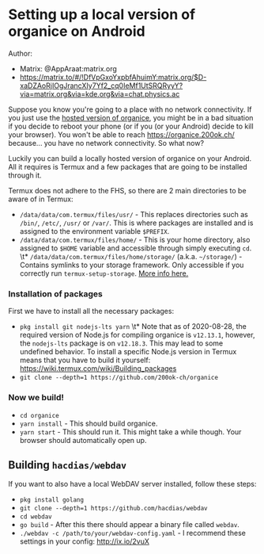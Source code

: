 # Setting up a local version of organice on Android

Author:
  - Matrix: @AppAraat:matrix.org
  - https://matrix.to/#/!DfVpGxoYxpbfAhuimY:matrix.org/$D-xaDZAoRjIOgJrancXIy7Yf2_cq0IeMf1UtSRQRyyY?via=matrix.org&via=kde.org&via=chat.physics.ac

Suppose you know you're going to a place with no network connectivity. If you just use the [hosted version of organice](https://organice.200ok.ch/), you might be in a bad situation if you decide to reboot your phone (or if you (or your Android) decide to kill your browser). You won't be able to reach https://organice.200ok.ch/ because... you have no network connectivity. So what now?

Luckily you can build a locally hosted version of organice on your Android. All it requires is Termux and a few packages that are going to be installed through it.

Termux does not adhere to the FHS, so there are 2 main directories to be aware of in Termux:

* `/data/data/com.termux/files/usr/` - This replaces directories such as `/bin/`, `/etc/`, `/usr/` or `/var/`. This is where packages are installed and is assigned to the environment variable `$PREFIX`.
* `/data/data/com.termux/files/home/` - This is your home directory, also assigned to `$HOME` variable and accessible through simply executing `cd`.
\t* `/data/data/com.termux/files/home/storage/` (a.k.a. `~/storage/`) - Contains symlinks to your storage framework. Only accessible if you correctly run `termux-setup-storage`. [More info here.](https://wiki.termux.com/wiki/Internal_and_external_storage)


### Installation of packages
First we have to install all the necessary packages:

* `pkg install git nodejs-lts yarn`
\t* Note that as of 2020-08-28, the required version of Node.js for compiling organice is `v12.13.1`, however, the `nodejs-lts` package is on `v12.18.3`. This may lead to some undefined behavior. To install a specific Node.js version in Termux means that you have to build it yourself: https://wiki.termux.com/wiki/Building_packages
* `git clone --depth=1 https://github.com/200ok-ch/organice`

### Now we build!
* `cd organice`
* `yarn install` - This should build organice.
* `yarn start` - This should run it. This might take a while though. Your browser should automatically open up.


## Building `hacdias/webdav`
If you want to also have a local WebDAV server installed, follow these steps:

* `pkg install golang`
* `git clone --depth=1 https://github.com/hacdias/webdav`
* `cd webdav`
* `go build` - After this there should appear a binary file called `webdav`.
* `./webdav -c /path/to/your/webdav-config.yaml` - I recommend these settings in your config: http://ix.io/2vuX
